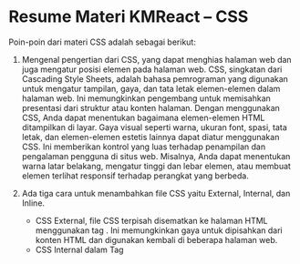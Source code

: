 # Resume Materi KMReact – CSS

Poin-poin dari materi CSS adalah sebagai berikut:

1. Mengenal pengertian dari CSS, yang dapat menghias halaman web dan juga mengatur posisi elemen pada halaman web. CSS, singkatan dari Cascading Style Sheets, adalah bahasa pemrograman yang digunakan untuk mengatur tampilan, gaya, dan tata letak elemen-elemen dalam halaman web. Ini memungkinkan pengembang untuk memisahkan presentasi dari struktur atau konten halaman. Dengan menggunakan CSS, Anda dapat menentukan bagaimana elemen-elemen HTML ditampilkan di layar. Gaya visual seperti warna, ukuran font, spasi, tata letak, dan elemen-elemen estetis lainnya dapat diatur menggunakan CSS. Ini memberikan kontrol yang luas terhadap penampilan dan pengalaman pengguna di situs web. Misalnya, Anda dapat menentukan warna latar belakang, mengatur tinggi dan lebar elemen, atau membuat elemen terlihat responsif terhadap perangkat yang berbeda.

2. Ada tiga cara untuk menambahkan file CSS yaitu External, Internal, dan Inline.
    - CSS External, file CSS terpisah disematkan ke halaman HTML menggunakan tag <link>. Ini memungkinkan gaya untuk dipisahkan dari konten HTML dan digunakan kembali di beberapa halaman web.
    - CSS Internal dalam Tag <style> dari File HTML, metode ini memungkinkan penanaman gaya langsung ke dalam file HTML menggunakan tag <style>. Biasanya, ini digunakan ketika Anda ingin menyematkan CSS langsung dalam file HTML.
   - CSS Inline, ini melibatkan penambahan gaya langsung di dalam elemen HTML menggunakan tag <style> di bagian <head> atau <body>. Ini memungkinkan definisi gaya yang spesifik untuk elemen tertentu dalam halaman.
  
4. Menerapkan syntax yang ada di CSS serta styling CSS.
   Syntax Dasar CSS :
   - Selector
   - Properti
   - Nilai
   - Selektor Grup
   - Selektor ID dan Class
   Syntax CSS di HTML:
   - Penyisipan Langsung
   - Pemisahan Eksternal
   - Penggunaan Class dan ID
